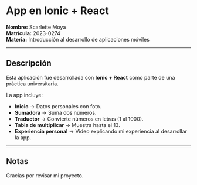 # App en Ionic + React

**Nombre:** Scarlette Moya  
**Matrícula:** 2023-0274  
**Materia:** Introducción al desarrollo de aplicaciones móviles  

---

## Descripción

Esta aplicación fue desarrollada con **Ionic + React** como parte de una práctica universitaria.

La app incluye:

- **Inicio** → Datos personales con foto.  
- **Sumadora** → Suma dos números.  
- **Traductor** → Convierte números en letras (1 al 1000).  
- **Tabla de multiplicar** → Muestra hasta el 13.  
- **Experiencia personal** → Video explicando mi experiencia al desarrollar la app.  

---

## Notas

Gracias por revisar mi proyecto.
